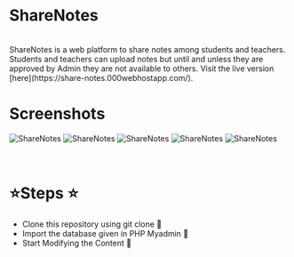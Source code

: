 # ShareNotes

<br>
ShareNotes is a web platform to share notes among students and teachers. Students and teachers can upload notes but until and unless they are approved by Admin they are not available to others. Visit the live version [here](https://share-notes.000webhostapp.com/).

# Screenshots

![ShareNotes](https://i.ibb.co/k9Lkh5z/Screenshot-1.png)
![ShareNotes](https://i.ibb.co/zN8sHVk/Screenshot-2.png)
![ShareNotes](https://i.ibb.co/yN7q5hX/Screenshot-5.png)
![ShareNotes](https://i.ibb.co/GnsPNxr/Screenshot-4.png)
![ShareNotes](https://i.ibb.co/JcM7RTx/Screenshot-3.png)

<br>

# :star:Steps :star:

- Clone this repository using git clone :ant:
- Import the database given in PHP Myadmin :key:
- Start Modifying the Content :herb:

<br>

